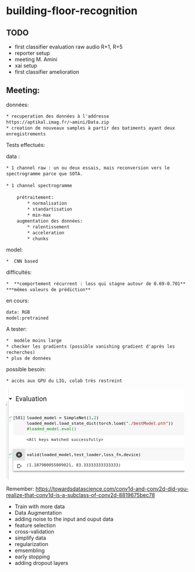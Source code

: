 # building-floor-recognition

## TODO

* first classifier evaluation raw audio R+1, R+5
* reporter setup
* meeting M. Amini
* xai setup
* first classifier amelioration

## Meeting:

données:
	
	* recuperation des données à l'addresse https://aptikal.imag.fr/~amini/Data.zip
	* creation de nouveaux samples à partir des batiments ayant deux enregistrements
	
Tests effectués:

data : 
	
	* 1 channel raw : un ou deux essais, mais reconversion vers le spectrogramme parce que SOTA.
	
	* 1 channel spectrogramme 
		
		prétraitement:
			* normalisation
			* standartisation
			* min-max
		augmentation des données:
			* ralentissement
			* acceleration
			* chunks 
model: 
	
	*  CNN based

	
difficultés:
	
	*  **comportement récurrent : loss qui stagne autour de 0.69-0.701**
	***mêmes valeurs de prédiction**

en cours:
	
	data: RGB
	model:pretrained

A tester:
	
	*  modèle moins large
	* checker les gradients (possible vanishing gradient d'après les recherches)
	* plus de données


possible besoin:
	
	* accès aux GPU du LIG, colab très restreint

![](best_score.png)

Remember:
https://towardsdatascience.com/conv1d-and-conv2d-did-you-realize-that-conv1d-is-a-subclass-of-conv2d-8819675bec78

* Train with more data
* Data Augmentation
* adding noise to the input and ouput data
* feature selection
* cross-validation
* simplify data
* regularization
* emsembling
* early stopping
* adding dropout layers
